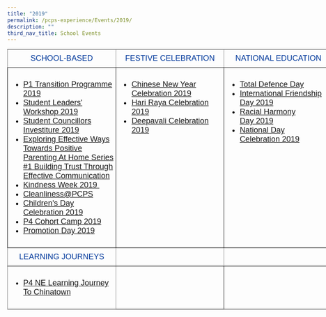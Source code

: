 ```yaml
---
title: "2019"
permalink: /pcps-experience/Events/2019/
description: ""
third_nav_title: School Events
---
```

<style type="text/css">
.tg  {border-collapse:collapse;border-spacing:0;margin:0px auto;}
.tg td{border-color:black;border-style:solid;border-width:1px;font-family:Arial, sans-serif;font-size:14px;
  overflow:hidden;padding:10px 5px;word-break:normal;}
.tg th{border-color:black;border-style:solid;border-width:1px;font-family:Arial, sans-serif;font-size:14px;
  font-weight:normal;overflow:hidden;padding:10px 5px;word-break:normal;}
.tg .tg-wk4u{border-color:inherit;color:#00389b;font-size:18px;text-align:center;vertical-align:middle}
.tg .tg-3c46{border-color:#000000;color:#000000;font-size:18px;text-align:left;vertical-align:top}
.tg .tg-b94i{border-color:inherit;color:#00389B;font-size:18px;text-align:center;vertical-align:middle}
.tg .tg-fuxe{border-color:inherit;font-size:18px;text-align:left;vertical-align:top}
.tg .tg-nx8p{font-size:18px;text-align:left;vertical-align:top}
</style>
<table class="tg" style="undefined;table-layout: fixed; width: 748px">
<colgroup>
<col style="width: 249px">
<col style="width: 249px">
<col style="width: 250px">
</colgroup>
<tbody>
  <tr>
    <td class="tg-wk4u">SCHOOL-BASED</td>
    <td class="tg-wk4u">FESTIVE CELEBRATION</td>
    <td class="tg-wk4u">NATIONAL EDUCATION</td>
  </tr>
  <tr>
    <td class="tg-3c46"><ul>
<li><a href="/2019-events/School-Based/p1-transition-programme/">P1 Transition Programme 2019</a></li>
<li><a href="/2019-events/School-Based/student-leaders-workshop/">Student Leaders' Workshop 2019</a></li>
<li><a href="/2019-events/School-Based/student-councillors-investiture/">Student Councillors Investiture 2019</a></li>
<li><a href="/2019-events/School-Based/exploring-effective-ways-toward-positive-parenting/">Exploring Effective Ways Towards Positive Parenting At Home Series #1 Building Trust Through Effective Communication</a></li>
<li><a href="/2019-events/School-Based/kindness-week/">Kindness Week 2019&nbsp;</a></li>
<li><a href="/2019-events/School-Based/cleanliness-at-pcps/">Cleanliness@PCPS</a></li>
<li><a href="/2019-events/School-Based/childrens-day/">Children's Day Celebration 2019</a></li>
<li><a href="/2019-events/School-Based/p4-cohort-camp">P4 Cohort Camp 2019</a></li>
<li><a href="/2019-events/School-Based/promotion-day/">Promotion Day 2019</a></li>
</ul></td>
    <td class="tg-3c46"><ul>
<li><a href="/2019-events/Festive-Celebration/cny/">Chinese New Year Celebration 2019</a></li>
<li><a href="/2019-events/Festive-Celebration/hari-raya/">Hari Raya Celebration 2019</a></li>
<li><a href="/2019-events/Festive-Celebration/deepavali/">Deepavali Celebration 2019</a></li>
</ul></td>
    <td class="tg-3c46"><ul>
<li><a href="/2019-events/National-Education/tdd/">Total Defence Day</a></li>
<li><a href="/2019-events/National-Education/ifd/">International Friendship Day 2019</a></li>
<li><a href="/2019-events/National-Education/rhd/">Racial Harmony Day&nbsp;2019</a></li>
<li><a href="/2019-events/National-Education/national-day-celebration/">National Day Celebration&nbsp;2019</a></li>
</ul></td>
  </tr>
  <tr>
    <td class="tg-b94i">LEARNING JOURNEYS</td>
    <td class="tg-b94i"></td>
    <td class="tg-b94i"></td>
  </tr>
  <tr>
    <td class="tg-fuxe"><ul>
<li><a href="/2019-events/Learning-Journeys/p4-lj-chinatown/">P4 NE Learning Journey To Chinatown</a></li>
</ul></td>
    <td class="tg-nx8p"></td>
    <td class="tg-fuxe"></td>
  </tr>
</tbody>
</table>